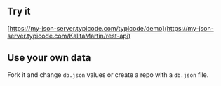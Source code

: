 ## Try it

[https://my-json-server.typicode.com/typicode/demo](https://my-json-server.typicode.com/KalitaMartin/rest-api)

## Use your own data

Fork it and change `db.json` values or create a repo with a `db.json` file.
